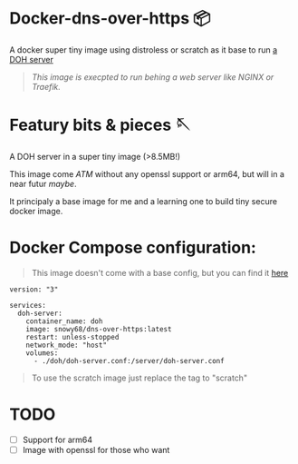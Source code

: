# Docker-dns-over-https 📦
A docker super tiny image using distroless or scratch as it base to run [a DOH server](https://github.com/m13253/dns-over-https)
>_This image is execpted to run behing a web server like NGINX or Traefik._

# Featury bits & pieces 🪡
A DOH server in a super tiny image (>8.5MB!)

This image come _ATM_ without any openssl support or arm64, but will in a near futur _maybe_.

It principaly a base image for me and a learning one to build tiny secure docker image.

# Docker Compose configuration:
>This image doesn't come with a base config, but you can find it [here](https://github.com/m13253/dns-over-https/blob/master/doh-server/doh-server.conf)
```
version: "3"

services:
  doh-server:
    container_name: doh
    image: snowy68/dns-over-https:latest
    restart: unless-stopped
    network_mode: "host"
    volumes:
      - ./doh/doh-server.conf:/server/doh-server.conf
```
>To use the scratch image just replace the tag to "scratch"
# TODO
- [ ] Support for arm64
- [ ] Image with openssl for those who want
